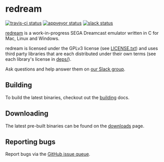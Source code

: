 # redream

[![travis-ci status](https://travis-ci.org/inolen/redream.svg?branch=master)](https://travis-ci.org/inolen/redream)
[![appveyor status](https://ci.appveyor.com/api/projects/status/github/inolen/redream)](https://ci.appveyor.com/project/inolen/redream)
[![slack status](http://slack.redream.io/badge.svg)](http://slack.redream.io)

[redream](http://redream.io) is a work-in-progress SEGA Dreamcast emulator written in C for Mac, Linux and Windows.

redream is licensed under the GPLv3 license (see [LICENSE.txt](https://github.com/inolen/redream/blob/master/LICENSE.txt)) and uses third party libraries that are each distributed under their own terms (see each library's license in [deps/](https://github.com/inolen/redream/tree/master/deps)).

Ask questions and help answer them on [our Slack group](http://slack.redream.io).

## Building

To build the latest binaries, checkout out the [building](http://redream.io/docs/building) docs.

## Downloading

The latest pre-built binaries can be found on the [downloads](http://redream.io/download) page.

## Reporting bugs

Report bugs via the [GitHub issue queue](https://github.com/inolen/redream/issues).
